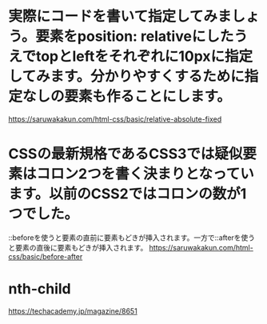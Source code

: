 # 実際にコードを書いて指定してみましょう。要素をposition: relativeにしたうえでtopとleftをそれぞれに10pxに指定してみます。分かりやすくするために指定なしの要素も作ることにします。

https://saruwakakun.com/html-css/basic/relative-absolute-fixed

# CSSの最新規格であるCSS3では疑似要素はコロン2つを書く決まりとなっています。以前のCSS2ではコロンの数が1つでした。
::beforeを使うと要素の直前に要素もどきが挿入されます。一方で::afterを使うと要素の直後に要素もどきが挿入されます。
https://saruwakakun.com/html-css/basic/before-after

# nth-child
https://techacademy.jp/magazine/8651
